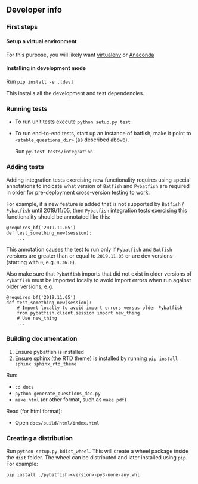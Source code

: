 ## Developer info

### First steps

#### Setup a virtual environment
For this purpose, you will likely want [virtualenv](https://virtualenv.pypa.io/en/stable/) or [Anaconda](https://www.anaconda.com/download/)

#### Installing in development mode 
Run `pip install -e .[dev]`

This installs all the development and test dependencies.

### Running tests

- To run unit tests execute `python setup.py test`
- To run end-to-end tests, start up an instance of batfish, 
  make it point to `<stable_questions_dir>` (as described above).

  Run `py.test tests/integration`


### Adding tests
Adding integration tests exercising new functionality requires using special annotations to indicate what version of `Batfish` and `Pybatfish` are required in order for pre-deployment cross-version testing to work.

For example, if a new feature is added that is not supported by `Batfish` / `Pybatfish` until 2019/11/05, then `Pybatfish` integration tests exercising this functionality should be annotated like this:
```
@requires_bf('2019.11.05')
def test_something_new(session):
    ...
```
This annotation causes the test to run only if `Pybatfish` and `Batfish` versions are greater than or equal to `2019.11.05` or are dev versions (starting with `0`, e.g. `0.36.0`).

Also make sure that `Pybatfish` imports that did not exist in older versions of `Pybatfish` must be imported locally to avoid import errors when run against older versions, e.g.
```
@requires_bf('2019.11.05')
def test_something_new(session):
    # Import locally to avoid import errors versus older Pybatfish
    from pybatfish.client.session import new_thing
    # Use new_thing
    ...
```

### Building documentation

1. Ensure pybatfish is installed
2. Ensure sphinx (the RTD theme) is installed by running `pip install sphinx sphinx_rtd_theme`

Run:
- `cd docs`
- `python generate_questions_doc.py`
- `make html` (or other format, such as `make pdf`)

Read (for html format):
- Open `docs/build/html/index.html`

### Creating a distribution

Run `python setup.py bdist_wheel`. This will create a wheel package inside the `dist` 
folder. The wheel can be distributed and later installed using `pip`. 
For example:

`pip install ./pybatfish-<version>-py3-none-any.whl`


